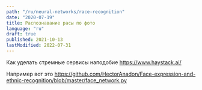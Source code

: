 ```yaml
---
path: "/ru/neural-networks/race-recognition"
date: "2020-07-19"
title: Распознавание расы по фото
language: "ru"
draft: true
published: 2021-10-13
lastModified: 2022-07-31
---
```


Как уделать стремные сервисы наподобие https://www.haystack.ai/

Например вот это https://github.com/HectorAnadon/Face-expression-and-ethnic-recognition/blob/master/face_network.py